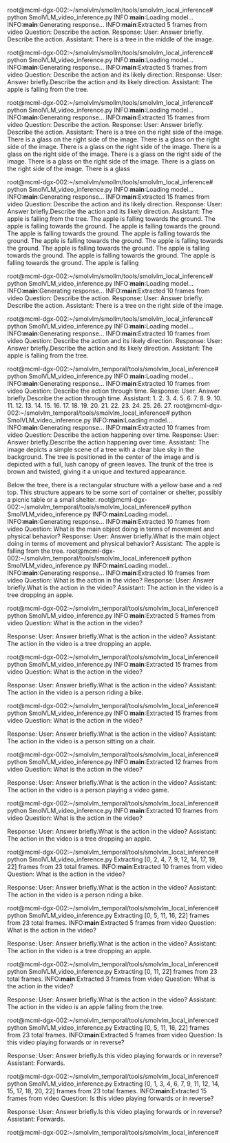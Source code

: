 root@mcml-dgx-002:~/smolvlm/smollm/tools/smolvlm_local_inference# python SmolVLM_video_inference.py 
INFO:__main__:Loading model...
INFO:__main__:Generating response...
INFO:__main__:Extracted 5 frames from video
Question: Describe the action.
Response: User: Answer briefly.<image>Describe the action.
Assistant: There is a tree in the middle of the image.

root@mcml-dgx-002:~/smolvlm/smollm/tools/smolvlm_local_inference# python SmolVLM_video_inference.py 
INFO:__main__:Loading model...
INFO:__main__:Generating response...
INFO:__main__:Extracted 5 frames from video
Question: Describe the action and its likely direction.
Response: User: Answer briefly.<image>Describe the action and its likely direction.
Assistant: The apple is falling from the tree.

root@mcml-dgx-002:~/smolvlm/smollm/tools/smolvlm_local_inference# python SmolVLM_video_inference.py 
INFO:__main__:Loading model...
INFO:__main__:Generating response...
INFO:__main__:Extracted 15 frames from video
Question: Describe the action.
Response: User: Answer briefly.<image>Describe the action.
Assistant: There is a tree on the right side of the image. There is a glass on the right side of the image. There is a glass on the right side of the image. There is a glass on the right side of the image. There is a glass on the right side of the image. There is a glass on the right side of the image. There is a glass on the right side of the image. There is a glass on the right side of the image. There is a glass

root@mcml-dgx-002:~/smolvlm/smollm/tools/smolvlm_local_inference# python SmolVLM_video_inference.py 
INFO:__main__:Loading model...
INFO:__main__:Generating response...
INFO:__main__:Extracted 15 frames from video
Question: Describe the action and its likely direction.
Response: User: Answer briefly.<image>Describe the action and its likely direction.
Assistant: The apple is falling from the tree. The apple is falling towards the ground. The apple is falling towards the ground. The apple is falling towards the ground. The apple is falling towards the ground. The apple is falling towards the ground. The apple is falling towards the ground. The apple is falling towards the ground. The apple is falling towards the ground. The apple is falling towards the ground. The apple is falling towards the ground. The apple is falling towards the ground. The apple is falling

root@mcml-dgx-002:~/smolvlm/smollm/tools/smolvlm_local_inference# python SmolVLM_video_inference.py 
INFO:__main__:Loading model...
INFO:__main__:Generating response...
INFO:__main__:Extracted 10 frames from video
Question: Describe the action.
Response: User: Answer briefly.<image>Describe the action.
Assistant: There is a tree on the right side of the image.

root@mcml-dgx-002:~/smolvlm/smollm/tools/smolvlm_local_inference# python SmolVLM_video_inference.py 
INFO:__main__:Loading model...
INFO:__main__:Generating response...
INFO:__main__:Extracted 10 frames from video
Question: Describe the action and its likely direction.
Response: User: Answer briefly.<image>Describe the action and its likely direction.
Assistant: The apple is falling from the tree.

root@mcml-dgx-002:~/smolvlm_temporal/tools/smolvlm_local_inference# python SmolVLM_video_inference.py 
INFO:__main__:Loading model...
INFO:__main__:Generating response...
INFO:__main__:Extracted 10 frames from video
Question: Describe the action through time.
Response: User: Answer briefly.<image>Describe the action through time.
Assistant: 1. 2. 3. 4. 5. 6. 7. 8. 9. 10. 11. 12. 13. 14. 15. 16. 17. 18. 19. 20. 21. 22. 23. 24. 25. 26. 27. 
root@mcml-dgx-002:~/smolvlm_temporal/tools/smolvlm_local_inference# python SmolVLM_video_inference.py 
INFO:__main__:Loading model...
INFO:__main__:Generating response...
INFO:__main__:Extracted 10 frames from video
Question: Describe the action happening over time.
Response: User: Answer briefly.<image>Describe the action happening over time.
Assistant: The image depicts a simple scene of a tree with a clear blue sky in the background. The tree is positioned in the center of the image and is depicted with a full, lush canopy of green leaves. The trunk of the tree is brown and twisted, giving it a unique and textured appearance.

Below the tree, there is a rectangular structure with a yellow base and a red top. This structure appears to be some sort of container or shelter, possibly a picnic table or a small shelter.
root@mcml-dgx-002:~/smolvlm_temporal/tools/smolvlm_local_inference# python SmolVLM_video_inference.py 
INFO:__main__:Loading model...
INFO:__main__:Generating response...
INFO:__main__:Extracted 10 frames from video
Question: What is the main object doing in terms of movement and physical behavior?
Response: User: Answer briefly.<image>What is the main object doing in terms of movement and physical behavior?
Assistant: The apple is falling from the tree.
root@mcml-dgx-002:~/smolvlm_temporal/tools/smolvlm_local_inference# python SmolVLM_video_inference.py 
INFO:__main__:Loading model...
INFO:__main__:Generating response...
INFO:__main__:Extracted 10 frames from video
Question: What is the action in the video?
Response: User: Answer briefly.<image>What is the action in the video?
Assistant: The action in the video is a tree dropping an apple.

root@mcml-dgx-002:~/smolvlm_temporal/tools/smolvlm_local_inference# python SmolVLM_video_inference.py 
INFO:__main__:Extracted 5 frames from video
Question: What is the action in the video? 

Response: User: Answer briefly.<image>What is the action in the video?
Assistant: The action in the video is a tree dropping an apple. 

root@mcml-dgx-002:~/smolvlm_temporal/tools/smolvlm_local_inference# python SmolVLM_video_inference.py 
INFO:__main__:Extracted 15 frames from video
Question: What is the action in the video? 

Response: User: Answer briefly.<image>What is the action in the video?
Assistant: The action in the video is a person riding a bike. 


root@mcml-dgx-002:~/smolvlm_temporal/tools/smolvlm_local_inference# python SmolVLM_video_inference.py 
INFO:__main__:Extracted 15 frames from video
Question: What is the action in the video? 

Response: User: Answer briefly.<image>What is the action in the video?
Assistant: The action in the video is a person sitting on a chair. 


root@mcml-dgx-002:~/smolvlm_temporal/tools/smolvlm_local_inference# python SmolVLM_video_inference.py 
INFO:__main__:Extracted 12 frames from video
Question: What is the action in the video? 

Response: User: Answer briefly.<image>What is the action in the video?
Assistant: The action in the video is a person playing a video game. 


root@mcml-dgx-002:~/smolvlm_temporal/tools/smolvlm_local_inference# python SmolVLM_video_inference.py 
INFO:__main__:Extracted 10 frames from video
Question: What is the action in the video? 

Response: User: Answer briefly.<image>What is the action in the video?
Assistant: The action in the video is a tree dropping an apple. 

root@mcml-dgx-002:~/smolvlm_temporal/tools/smolvlm_local_inference# python SmolVLM_video_inference.py 
Extracting [0, 2, 4, 7, 9, 12, 14, 17, 19, 22] frames from 23 total frames.
INFO:__main__:Extracted 10 frames from video
Question: What is the action in the video? 

Response: User: Answer briefly.<image>What is the action in the video?
Assistant: The action in the video is a person riding a bike. 


root@mcml-dgx-002:~/smolvlm_temporal/tools/smolvlm_local_inference# python SmolVLM_video_inference.py 
Extracting [0, 5, 11, 16, 22] frames from 23 total frames.
INFO:__main__:Extracted 5 frames from video
Question: What is the action in the video? 

Response: User: Answer briefly.<image>What is the action in the video?
Assistant: The action in the video is a tree dropping an apple. 


root@mcml-dgx-002:~/smolvlm_temporal/tools/smolvlm_local_inference# python SmolVLM_video_inference.py 
Extracting [0, 11, 22] frames from 23 total frames.
INFO:__main__:Extracted 3 frames from video
Question: What is the action in the video? 

Response: User: Answer briefly.<image>What is the action in the video?
Assistant: The action in the video is an apple falling from the tree. 

root@mcml-dgx-002:~/smolvlm_temporal/tools/smolvlm_local_inference# python SmolVLM_video_inference.py 
Extracting [0, 5, 11, 16, 22] frames from 23 total frames.
INFO:__main__:Extracted 5 frames from video
Question: Is this video playing forwards or in reverse? 

Response: User: Answer briefly.<image>Is this video playing forwards or in reverse?
Assistant: Forwards. 


root@mcml-dgx-002:~/smolvlm_temporal/tools/smolvlm_local_inference# python SmolVLM_video_inference.py 
Extracting [0, 1, 3, 4, 6, 7, 9, 11, 12, 14, 15, 17, 18, 20, 22] frames from 23 total frames.
INFO:__main__:Extracted 15 frames from video
Question: Is this video playing forwards or in reverse? 

Response: User: Answer briefly.<image>Is this video playing forwards or in reverse?
Assistant: Forwards. 


root@mcml-dgx-002:~/smolvlm_temporal/tools/smolvlm_local_inference# 
